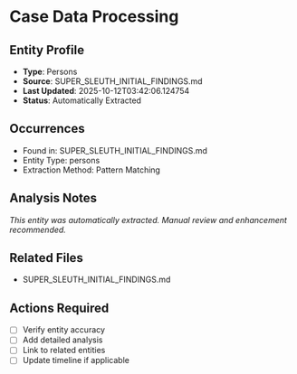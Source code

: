 # Case Data Processing

## Entity Profile
- **Type**: Persons
- **Source**: SUPER_SLEUTH_INITIAL_FINDINGS.md
- **Last Updated**: 2025-10-12T03:42:06.124754
- **Status**: Automatically Extracted

## Occurrences
- Found in: SUPER_SLEUTH_INITIAL_FINDINGS.md
- Entity Type: persons
- Extraction Method: Pattern Matching

## Analysis Notes
*This entity was automatically extracted. Manual review and enhancement recommended.*

## Related Files
- SUPER_SLEUTH_INITIAL_FINDINGS.md

## Actions Required
- [ ] Verify entity accuracy
- [ ] Add detailed analysis
- [ ] Link to related entities
- [ ] Update timeline if applicable
